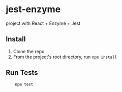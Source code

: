 # jest-enzyme

project with React + Enzyme + Jest

## Install

1. Clone the repo
2. From the project's root directory, run `npm install`

## Run Tests

        npm test